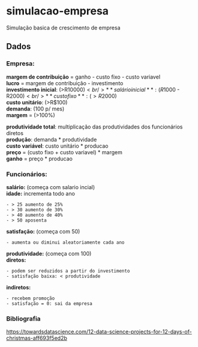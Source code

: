 # simulacao-empresa
 Simulação basica de crescimento de empresa 

## Dados <br/>
### Empresa:

**margem de contribuição** = ganho - custo fixo - custo variavel <br/>
**lucro** = margem de contribuição - investimento <br/>
**investimento inicial**: (>R$10000)<br/>
**salário inicial**: (R$1000 - R$2000)<br/>
**custo fixo**: (>R$2000)<br/>
**custo unitário**: (>R$100)<br/>
**demanda**: (100 p/ mes)<br/>
**margem** = (>100%)<br/>

**produtividade total**: multiplicação das produtividades dos funcionários diretos<br/>
**produção**: demanda * produtividade<br/>
**custo variável**: custo unitário * producao<br/>
**preço** = (custo fixo + custo variavel) * margem<br/>
**ganho** = preço * producao <br/>

### Funcionários: 

**salário:** (começa com salario incial)<br/>
**idade:** incrementa todo ano

	- > 25 aumento de 25%
	- > 30 aumento de 30%
	- > 40 aumento de 40%
	- > 50 aposenta
	
**satisfação:** (começa com 50)

	- aumenta ou diminui aleatoriamente cada ano
	
**produtividade:** (começa com 100)<br/>
**diretos:** 

	- podem ser reduzidos a partir do investimento
	- satisfação baixa: < produtividade

**indiretos:**

	- recebem promoção
	- satisfação = 0: sai da empresa
	
### Bibliografia
https://towardsdatascience.com/12-data-science-projects-for-12-days-of-christmas-aff693f5ed2b
